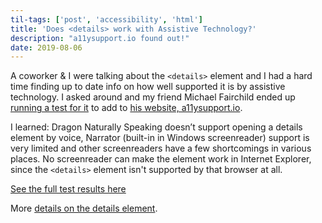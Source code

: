 ```yaml
---
til-tags: ['post', 'accessibility', 'html']
title: 'Does <details> work with Assistive Technology?'
description: "a11ysupport.io found out!" 
date: 2019-08-06
---
```


A coworker & I were talking about the `<details>` element and I had a hard time finding up to date info on how well supported it is by assistive technology. I asked around and my friend Michael Fairchild ended up [running a test for it](https://a11ysupport.io/tests/tech__html__details-summary) to add to [his website, a11ysupport.io](a11ysupport.io).
  
I learned: Dragon Naturally Speaking doesn’t support opening a details element by voice, Narrator (built-in in Windows screenreader) support is very limited and other screenreaders have a few shortcomings in various places. No screenreader can make the element work in Internet Explorer, since the `<details>` element isn't supported by that browser at all. 
  
[See the full test results here](https://a11ysupport.io/tests/tech__html__details-summary) 
  
More [details on the details element](https://speakerdeck.com/muan/details-on).